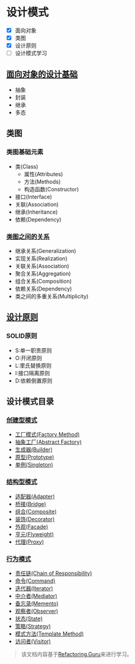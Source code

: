 # 设计模式

- [x] 面向对象
- [x] 类图
- [x] 设计原则
- [ ] 设计模式学习

## [面向对象的设计基础](./Base/面向对象.md)

- 抽象
- 封装
- 继承
- 多态

## 类图

### 类图基础元素

- 类(Class)
  - 属性(Attributes)
  - 方法(Methods)
  - 构造函数(Constructor)
- 接口(Interface)
- 关联(Association)
- 继承(Inheritance)
- 依赖(Dependency)

### [类图之间的关系](./Base/对象之间的关系.md)

- 继承关系(Generalization)
- 实现关系(Realization)
- 关联关系(Association)
- 聚合关系(Aggregation)
- 组合关系(Composition)
- 依赖关系(Dependency)
- 类之间的多重关系(Multiplicity)

## [设计原则](./Base/SOLID原则.md)

### SOLID原则

- S:单一职责原则
- O:开闭原则
- L:里氏替换原则
- I:接口隔离原则
- D:依赖倒置原则

## 设计模式目录

### [创建型模式](./CreationalPatterns)

- [工厂模式(Factory Method)](./CreationalPatterns/FactoryMethodPattern/)
- [抽象工厂(Abstract Factory)](./CreationalPatterns/AbstractFactoryPattern/)
- [生成器(Builder)](./CreationalPatterns/BuilderPattern/)
- [原型(Prototype)](./CreationalPatterns/PrototypePattern/)
- [单例(Singleton)](./CreationalPatterns/SingletonPattern/)

### [结构型模式](./StructuralPatterns/)

- [适配器(Adapter)](./StructuralPatterns/AdapterPattern/)
- [桥接(Bridge)](./StructuralPatterns/BridgePattern/)
- [组合(Composite)](./StructuralPatterns/CompositePattern/)
- [装饰(Decorator)](./StructuralPatterns/FacadePattern/)
- [外观(Facade)](./StructuralPatterns/DecoratorPattern/)
- [亨元(Flyweight)](./StructuralPatterns/FlyweightPattern/)
- [代理(Proxy)](./StructuralPatterns/ProxyPattern/)

### [行为模式](./BehavioralPatterns/)

- [责任链(Chain of Responsibility)](./BehavioralPatterns/ChainOfResponsibilityPattern/)
- [命令(Command)](./BehavioralPatterns/CommandPattern/)
- [迭代器(Iterator)](./BehavioralPatterns/IteratorPattern/)
- [中介者(Mediator)](./BehavioralPatterns/MediatorPattern/)
- [备忘录(Memento)](./BehavioralPatterns/MementoPattern/)
- [观察者(Observer)](./BehavioralPatterns/ObserverPattern/)
- [状态(State)](./BehavioralPatterns/StatePattern/)
- [策略(Strategy)](./BehavioralPatterns/StrategyPattern/)
- [模式方法(Template Method)](./BehavioralPatterns/TemplateMethodPattern/)
- [访问者(Visitor)](./BehavioralPatterns/VisitorPattern/)

>该文档内容基于[Refactoring.Guru](https://refactoringguru.cn/)来进行学习。
